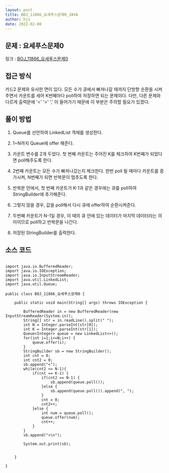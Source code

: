 ```yaml
---
layout: post
title: BOJ_11866_요세푸스문제0_JAVA
author: hjs
date: 2022-02-08
---
```


## 문제 : 요세푸스문제0

링크 : [BOJ_11866_요세푸스문제0](https://www.acmicpc.net/problem/11866)


## 접근 방식

카드2 문제와 유사한 면이 있다. 모든 수가 큐에서 빠져나갈 때까지 단방향 순환을 시켜주면서 카운트를 세어 K번째마다 poll하여 저장하면 되는 문제이다. 다만, 다른 문제와 다르게 출력문에 '<' '>' ',' 이 들어가기 때문에 이 부분은 주의할 필요가 있겠다.

## 풀이 방법
1. Queue를 선언하여 LinkedList 객체를 생성한다.

2. 1~N까지 Queue에 offer 해준다.

3. 카운트 변수를 2개 두었다. 첫 번째 카운트는 주어진 K를 체크하여 K번째가 되었다면 poll해주도록 한다.

4. 2번째 카운트는 모든 수가 빠져나갔는지 체크한다. 한번 poll 될 때마다 카운트를 증가시켜, N번째가 되면 반복문이 멈추도록 한다.

5. 반복문 안에서, 첫 번째 카운트가 K-1과 같은 경우에는 큐를 poll하여 StringBuilder에 추가해준다.

6. 그렇지 않을 경우, 값을 poll해서 다시 큐에 offer하여 순환시켜준다.

7. 두번째 카운트가 N-1일 경우, 이 때의 큐 안에 있는 데이터가 마지막 데이터라는 의미이므로 poll하고 반복문을 나간다.

8. 저장된 StringBuilder를 출력한다.

## 소스 코드

~~~

import java.io.BufferedReader;
import java.io.IOException;
import java.io.InputStreamReader;
import java.util.LinkedList;
import java.util.Queue;

public class BOJ_11866_요세푸스문제0 {

	public static void main(String[] args) throws IOException {

		BufferedReader in = new BufferedReader(new InputStreamReader(System.in));
		String[] str = in.readLine().split(" ");
		int N = Integer.parseInt(str[0]);
		int K = Integer.parseInt(str[1]);
		Queue<Integer> queue = new LinkedList<>();
		for(int i=1;i<=N;i++) {		
			queue.offer(i);
		}
		StringBuilder sb = new StringBuilder();
		int cnt = 0;
		int cnt2 = 0;
		sb.append("<");
		while(cnt2 <= N-1){
			if(cnt == K-1) {
				if(cnt2 == N-1) {
					sb.append(queue.poll());
				}else {
					sb.append(queue.poll()).append(", ");
				}
				cnt = 0;
				cnt2++;
			}else {
				int num = queue.poll();
				queue.offer(num);
				cnt++;
			}		
		}
		sb.append(">\n");

		System.out.print(sb);


	}

}


~~~
